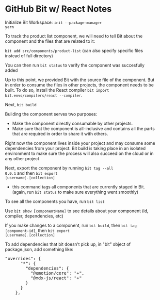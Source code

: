 # GitHub Bit w/ React Notes

Initialize Bit Workspace: <code>init --package-manager yarn</code>

To track the product list component, we will need to tell Bit about the component and the files that are related to it:

<code>bit add src/components/product-list</code> (can also specify specific files instead of full directory)

You can then run <code>bit status</code> to verify the component was succesfully added

Up to this point, we provided Bit with the source file of the component. But in order to consume the files in other projects, the component needs to be built.
To do so, install the React compiler <code>bit import bit.envs/compilers/react --compiler</code>.

Next, <code>bit build</code>

Building the component serves two purposes:

- Make the component directly consumable by other projects.
- Make sure that the component is all-inclusive and contains all the parts that are required in order to share it with others.

Right now the component lives inside your project and may consume some dependencies from your project. Bit build is taking place in an isolated environment to make sure the process will also succeed on the cloud or in any other project

Next, export the component by running <code>bit tag --all 0.0.1</code> and then <code>bit export [username].[collection]</code>

- this command tags all components that are currently staged in Bit. (again, run <code>bit status</code> to make sure everything went smoothly)

To see all the components you have, run <code>bit list</code>

Use <code>bit show [componentName]</code> to see details about your component (id, compiler, dependencies, etc)

If you make changes to a component, run <code>bit build</code>, then <code>bit tag [component-id]</code>, then <code>bit export [username].[collection]</code>

To add dependencies that bit doesn't pick up, in "bit" object of package.json, add something like:

<pre>
"overrides": {
      "*": {
        "dependencies": {
          "@emotion/core": "+",
          "@mdx-js/react": "+"
        }
      }
    },
</pre>

